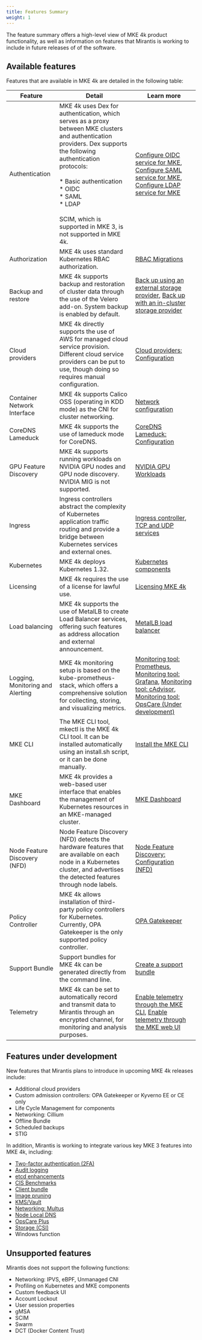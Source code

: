 ```yaml
---
title: Features Summary
weight: 1
---
```


The feature summary offers a high-level view of MKE 4k product functionality, as
well as information on features that Mirantis is working to include in future
releases of of the software.

Available features
------------------

Features that are available in MKE 4k are detailed in the following table:

| Feature                           | Detail                                                                                                                                                                                                                                                                                                 | Learn more                                                                                                                                                                                                                                                                                                                                                                                                                                                                                                                       |
|-----------------------------------|--------------------------------------------------------------------------------------------------------------------------------------------------------------------------------------------------------------------------------------------------------------------------------------------------------|----------------------------------------------------------------------------------------------------------------------------------------------------------------------------------------------------------------------------------------------------------------------------------------------------------------------------------------------------------------------------------------------------------------------------------------------------------------------------------------------------------------------------------|
| Authentication                    | MKE 4k uses Dex for authentication, which serves as a proxy between  MKE clusters and authentication providers. Dex supports the following authentication protocols: <br><br>* Basic authentication<br> *  OIDC<br> * SAML<br> * LDAP<br><br>SCIM, which is supported in MKE 3, is not supported in MKE 4k.| [Configure OIDC service for MKE](../../configuration/authentication/oidc/#configure-oidc-service-for-mke), [Configure SAML service for MKE](../../configuration/authentication/saml#configure-saml-service-for-mke), [Configure LDAP service for MKE](../../configuration/authentication/ldap/#configure-ldap-service-for-mke) |
| Authorization                     | MKE 4k uses standard Kubernetes RBAC authorization.                                                                                                                                                                                                                                                      | [RBAC Migrations](../../migrate-from-mke-3/#rbac-migrations)                                                                                                                                                                                                                                                                                                                                                                                                                                                                  |
| Backup and restore                | MKE 4k supports backup and restoration of cluster data through the use of the Velero add-on. System backup is enabled by default.                                                                                                                                                                       | [Back up using an external storage provider](../../configuration/backup-restore/external), [Back up with an in-cluster storage provider](../../configuration/backup-restore/in-cluster)                                                                                                                                                                                                                                                                 |
| Cloud providers                   | MKE 4k directly supports the use of AWS for managed cloud service provision. Different cloud service providers can be put to use, though doing so requires manual configuration.                                                                                                                         | [Cloud providers: Configuration](../../configuration/cloudproviders/#configuration)                                                                                                                                                                                                                                                                                                                                                                                                                                                                         |
| Container Network Interface | MKE 4k supports Calico OSS (operating in KDD mode) as the CNI for cluster networking.                                                                                                                                                                                                                    | [Network configuration](../../concepts/cni/#network-configuration)                                                                                                                                                                                                                                                                                                                                                                                                                                                                             |
| CoreDNS Lameduck                  | MKE 4k supports the use of lameduck mode for CoreDNS.                                                                                                                                                                                                                                                    | [CoreDNS Lameduck: Configuration](../../configuration/coredns-lameduck/#configuration)                                                                                                                                                                                                                                                                                                                                                                                                                                                                      |
| GPU Feature Discovery             | MKE 4k supports running workloads on NVIDIA GPU nodes and GPU node discovery. NVIDIA MIG is not supported.                                                                                                                                                                                                                                                | [NVIDIA GPU Workloads](../../configuration/nvidia-gpu)                                                                                                                                                                                                                                                                                                                                                                                                                                                                         |
| Ingress                           | Ingress controllers abstract the complexity of Kubernetes application traffic routing and provide a bridge between Kubernetes services and external ones.                                                                                                                                              | [Ingress controller](../../configuration/ingress), [TCP and UDP services](../../configuration/ingress/tcp-udp-services)                                                                                                                                                                                                                                                                                                                                                                                                    |
| Kubernetes                        | MKE 4k deploys Kubernetes 1.32.                                                                                                                                                                                                                                                                          | [Kubernetes components](../../configuration/kubernetes)                                                                                                                                                                                                                                                                                                                                                                                                                                                                                                    |
| Licensing                         | MKE 4k requires the use of a license for lawful use.                                                                                                                                                                                                                                                     | [Licensing MKE 4k](../../getting-started/licensing-mke4)                                                                                                                                                                                                                                                                                                                                                                                                                                                                        |
| Load balancing                    | MKE 4k supports the use of MetalLB to create Load Balancer services, offering such features as address allocation and external announcement.                                                                                                                                                             | [MetalLB load balancer](../../configuration/metallb)                                                                                                                                                                                                                                                                                                                                                                                                                                                                          |
| Logging, Monitoring and Alerting  | MKE 4k monitoring setup is based on the kube-prometheus-stack, which offers a comprehensive solution for collecting, storing, and visualizing metrics.                                                                                                                                                   | [Monitoring tool: Prometheus](../../configuration/monitoring/#prometheus), [Monitoring tool: Grafana](../../configuration/monitoring/#grafana),  [Monitoring tool: cAdvisor](../../configuration/monitoring/#cadvisor), [Monitoring tool: OpsCare (Under development)](../../configuration/monitoring/#opscare-under-development)                                                                                                                                                                                                                                                                                                                                                                                                                                                                                                            |
| MKE CLI                           | The MKE CLI tool, mkectl is the MKE 4k CLI tool. It can be installed automatically using an install.sh script, or it can be done manually.                                                                                                                                                               | [Install the MKE CLI](../../getting-started/install-mke-cli)                                                                                                                                                                                                                                                                                                                                                                                                                                                                        |
| MKE Dashboard                            | MKE 4k provides a web-based user interface that enables the management of Kubernetes resources in an MKE-managed cluster.                                                                                                                                                                                                                         | [MKE Dashboard](../../configuration/dashboard)                                                                                                                                                                                                                                                                                                                                                                                                                                                                                |
| Node Feature Discovery (NFD)      | Node Feature Discovery (NFD) detects the hardware features that are available on each node in a Kubernetes cluster, and advertises the detected features through node labels.                                                                                                                          | [Node Feature Discovery: Configuration (NFD)](../../configuration/node-feature-discovery/#configuration)                                                                                                                                                                                                                                                                                                                                                                                                                                                    |
| Policy Controller                 | MKE 4k allows installation of third-party policy controllers for Kubernetes. Currently, OPA Gatekeeper is the only supported policy controller.                                                                                                                                                          | [OPA Gatekeeper](../../configuration/policycontroller/opagatekeeper)                                                                                                                                                                                                                                                                                                                                                                                            |
| Support Bundle                    | Support bundles for MKE 4k can be generated directly from the command line.                                                                                                                                                                                                                              | [Create a support bundle](../../configuration/support-bundle#create-a-support-bundle)                                                                                                                                                                                                                                                                                                                                                                                                                                                                          |
| Telemetry                         | MKE 4k can be set to automatically record and transmit data to Mirantis through an encrypted channel, for monitoring and analysis purposes.                                                                                                                                                              | [Enable telemetry through the MKE CLI](../../configuration/telemetry/#enable-telemetry-through-the-mke-cli),   [Enable telemetry through the MKE web UI](../../configuration/telemetry/#enable-telemetry-through-the-mke-web-ui)                                                                                                                                                                                                                                                                                                                                                                                                                                                                                  |

Features under development
--------------------------

New features that Mirantis plans to introduce in upcoming MKE 4k releases
include:

* Additional cloud providers
* Custom admission controllers: OPA Gatekeeper or Kyverno EE or CE only
* Life Cycle Management for components
* Networking: Cillium
* Offline Bundle
* Scheduled backups
* STIG

In addition, Mirantis is working to integrate various key MKE 3 features into
MKE 4k, including:

* [Two-factor authentication (2FA)](https://docs.mirantis.com/mke/3.8/ops/administer-cluster/two-factor-authentication.html?highlight=2fa)
* [Audit
  logging](https://docs.mirantis.com/mke/3.8/ops/administer-cluster/mke-audit-logging.html)
* [etcd enhancements](https://docs.mirantis.com/mke/3.8/ops/administer-cluster/manage-etcd.html)
* [CIS Benchmarks](https://docs.mirantis.com/mke/3.8/cis-benchmarks.html)
* [Client
  bundle](https://docs.mirantis.com/mke/3.8/ops/access-cluster/download-configure-client-bundle.html)
* [Image
  pruning](https://docs.mirantis.com/mke/3.8/ops/administer-cluster/schedule-image-pruning.html?highlight=image%20pruning)
* [KMS/Vault](https://docs.mirantis.com/mke/3.8/ops/administer-cluster/mke-kms-plugin-support.html?highlight=kms)
* [Networking: Multus](https://docs.mirantis.com/mke/3.8/install/predeployment/configure-networking/multus-cni-installation-enablement.html?highlight=multus)
* [Node Local DNS](https://kubernetes.io/docs/tasks/administer-cluster/nodelocaldns/)
* [OpsCare Plus](https://docs.mirantis.com/mke/3.8/ops/administer-cluster/configure-opscare.html)
* [Storage
  (CSI)](https://docs.mirantis.com/mke/3.8/ops/deploy-apps-k8s/persistent-storage.html)
* Windows function

Unsupported features
--------------------

Mirantis does not support the following functions:

* Networking: IPVS, eBPF, Unmanaged CNI
* Profiling on Kubernetes and MKE components
* Custom feedback UI
* Account Lockout
* User session properties
* gMSA
* SCIM
* Swarm
* DCT (Docker Content Trust)
